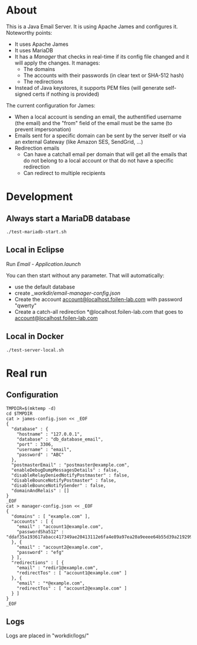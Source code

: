# About

This is a Java Email Server. It is using Apache James and configures it. Noteworthy points:
- It uses Apache James
- It uses MariaDB
- It has a *Manager* that checks in real-time if its config file changed and it will apply the changes. It manages:
	- The domains
	- The accounts with their passwords (in clear text or SHA-512 hash)
	- The redirections
- Instead of Java keystores, it supports PEM files (will generate self-signed certs if nothing is provided)

The current configuration for James:
- When a local account is sending an email, the authentified username (the email) and the "from" field of the email must be the same (to prevent impersonation)
- Emails sent for a specific domain can be sent by the server itself or via an external Gateway (like Amazon SES, SendGrid, ...)
- Redirection emails
	- Can have a catchall email per domain that will get all the emails that do not belong to a local account or that do not have a specific redirection
	- Can redirect to multiple recipients

# Development

## Always start a MariaDB database

```
./test-mariadb-start.sh
```

## Local in Eclipse

Run *Email - Application.launch*

You can then start without any parameter. That will automatically:
- use the default database
- create *_workdir/email-manager-config.json*
- Create the account account@localhost.foilen-lab.com with password "qwerty"
- Create a catch-all redirection *@localhost.foilen-lab.com that goes to account@localhost.foilen-lab.com

## Local in Docker

```
./test-server-local.sh
```

# Real run

## Configuration

```
TMPDIR=$(mktemp -d)
cd $TMPDIR
cat > james-config.json << _EOF
{
  "database" : {
    "hostname" : "127.0.0.1",
    "database" : "db_database_email",
    "port" : 3306,
    "username" : "email",
    "password" : "ABC"
  },
  "postmasterEmail" : "postmaster@example.com",
  "enableDebugDumpMessagesDetails" : false,
  "disableRelayDeniedNotifyPostmaster" : false,
  "disableBounceNotifyPostmaster" : false,
  "disableBounceNotifySender" : false,
  "domainAndRelais" : []
}
_EOF
cat > manager-config.json << _EOF
{
  "domains" : [ "example.com" ],
  "accounts" : [ {
    "email" : "account1@example.com",
    "passwordSha512" : "ddaf35a193617abacc417349ae20413112e6fa4e89a97ea20a9eeee64b55d39a2192992a274fc1a836ba3c23a3feebbd454d4423643ce80e2a9ac94fa54ca49f"
  }, {
    "email" : "account2@example.com",
    "password" : "efg"
  } ],
  "redirections" : [ {
    "email" : "redir1@example.com",
    "redirectTos" : [ "account1@example.com" ]
  }, {
    "email" : "*@example.com",
    "redirectTos" : [ "account2@example.com" ]
  } ]
}
_EOF
```

## Logs

Logs are placed in "workdir/logs/"
